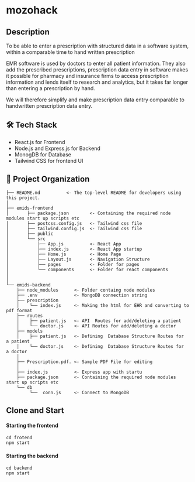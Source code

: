# mozohack

## Description

To be able to enter a prescription with structured data in a software system, within a comparable time to hand written prescription

EMR software is used by doctors to enter all patient information. They also add the prescribed prescriptions, prescription data entry in software makes it possible for pharmacy and insurance firms to access prescription information and lends itself to research and analytics, but it takes far longer than entering a prescription by hand.

We will therefore simplify and make prescription data entry comparable to handwritten prescription data entry.

## 🛠️ Tech Stack

- React.js for Frontend
- Node.js and Express.js for Backend
- MonogDB for Database
- Tailwind CSS for frontend UI

## 📂 Project Organization

    ├── README.md          <- The top-level README for developers using this project.
    │
    ├── emids-frontend
    │       ├── package.json        <- Containing the required node modules start up scripts etc
    │       ├── postcss.config.js   <- Tailwind css file
    │       ├── tailwind.config.js  <- Tailwind css file
    │       ├── public
    │       └── src
    │           ├── App.js          <- React App
    │           ├── index.js        <- React App startup
    │           ├── Home.js         <- Home Page
    │           ├── Layout.js       <- Navigation Structure
    │           ├── pages           <- Folder for pages
    │           └── components      <- Folder for react components
    │
    │
    └── emids-backend
        ├── node_modules      <- Folder containg node modules
        ├── .env              <- MongoDB connection string
        ├── prescription
        │    └── index.js     <- Making the html for EHR and converting to pdf format
        ├── routes
        │    ├── patient.js   <- API  Routes for add/deleting a patient
        │    └── doctor.js    <- API Routes for add/deleting a doctor
        ├── models
        │    ├── patient.js   <- Defining  Database Structure Routes for  a patient
        │    └── doctor.js    <- Defining  Database Structure Routes for  a doctor
        │
        ├── Prescription.pdf. <- Sample PDF File for editing
        │
        ├── index.js          <- Express app with startu
        ├── package.json      <- Containing the required node modules start up scripts etc
        └── db
             └──  conn.js     <- Connect to MongoDB


## Clone and Start

#### Starting the frontend

```
cd frotend
npm start
```

#### Starting the backend

```
cd backend
npm start
```
